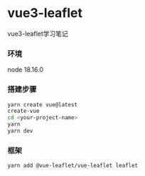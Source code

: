 # vue3-leaflet
vue3-leaflet学习笔记

### 环境

node 18.16.0

### 搭建步骤

```bash
yarn create vue@latest
create-vue
cd <your-project-name>
yarn
yarn dev
```

### 框架

```bash
yarn add @vue-leaflet/vue-leaflet leaflet
```

